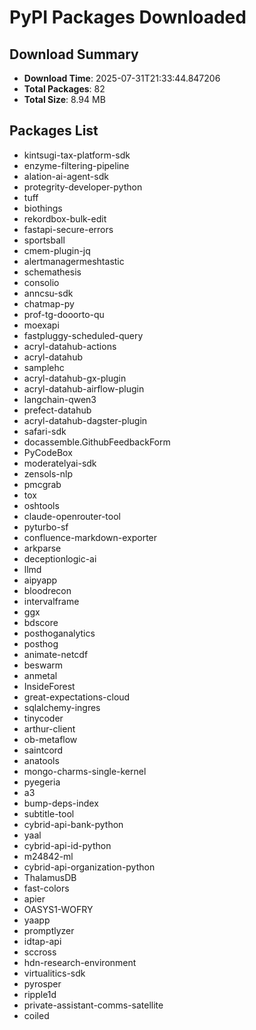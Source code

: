 # PyPI Packages Downloaded

## Download Summary
- **Download Time**: 2025-07-31T21:33:44.847206
- **Total Packages**: 82
- **Total Size**: 8.94 MB

## Packages List
- kintsugi-tax-platform-sdk
- enzyme-filtering-pipeline
- alation-ai-agent-sdk
- protegrity-developer-python
- tuff
- biothings
- rekordbox-bulk-edit
- fastapi-secure-errors
- sportsball
- cmem-plugin-jq
- alertmanagermeshtastic
- schemathesis
- consolio
- anncsu-sdk
- chatmap-py
- prof-tg-dooorto-qu
- moexapi
- fastpluggy-scheduled-query
- acryl-datahub-actions
- acryl-datahub
- samplehc
- acryl-datahub-gx-plugin
- acryl-datahub-airflow-plugin
- langchain-qwen3
- prefect-datahub
- acryl-datahub-dagster-plugin
- safari-sdk
- docassemble.GithubFeedbackForm
- PyCodeBox
- moderatelyai-sdk
- zensols-nlp
- pmcgrab
- tox
- oshtools
- claude-openrouter-tool
- pyturbo-sf
- confluence-markdown-exporter
- arkparse
- deceptionlogic-ai
- llmd
- aipyapp
- bloodrecon
- intervalframe
- ggx
- bdscore
- posthoganalytics
- posthog
- animate-netcdf
- beswarm
- anmetal
- InsideForest
- great-expectations-cloud
- sqlalchemy-ingres
- tinycoder
- arthur-client
- ob-metaflow
- saintcord
- anatools
- mongo-charms-single-kernel
- pyegeria
- a3
- bump-deps-index
- subtitle-tool
- cybrid-api-bank-python
- yaal
- cybrid-api-id-python
- m24842-ml
- cybrid-api-organization-python
- ThalamusDB
- fast-colors
- apier
- OASYS1-WOFRY
- yaapp
- promptlyzer
- idtap-api
- sccross
- hdn-research-environment
- virtualitics-sdk
- pyrosper
- ripple1d
- private-assistant-comms-satellite
- coiled
